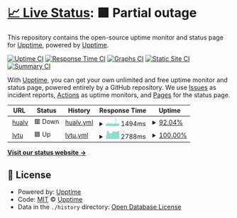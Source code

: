 # [📈 Live Status](https://status.hualv.com): <!--live status--> **🟧 Partial outage**

This repository contains the open-source uptime monitor and status page for [Upptime](https://upptime.js.org), powered by [Upptime](https://github.com/upptime/upptime).

[![Uptime CI](https://github.com/hualvwang/web-status/workflows/Uptime%20CI/badge.svg)](https://github.com/hualvwang/web-status/actions?query=workflow%3A%22Uptime+CI%22)
[![Response Time CI](https://github.com/hualvwang/web-status/workflows/Response%20Time%20CI/badge.svg)](https://github.com/hualvwang/web-status/actions?query=workflow%3A%22Response+Time+CI%22)
[![Graphs CI](https://github.com/hualvwang/web-status/workflows/Graphs%20CI/badge.svg)](https://github.com/hualvwang/web-status/actions?query=workflow%3A%22Graphs+CI%22)
[![Static Site CI](https://github.com/hualvwang/web-status/workflows/Static%20Site%20CI/badge.svg)](https://github.com/hualvwang/web-status/actions?query=workflow%3A%22Static+Site+CI%22)
[![Summary CI](https://github.com/hualvwang/web-status/workflows/Summary%20CI/badge.svg)](https://github.com/hualvwang/web-status/actions?query=workflow%3A%22Summary+CI%22)

With [Upptime](https://upptime.js.org), you can get your own unlimited and free uptime monitor and status page, powered entirely by a GitHub repository. We use [Issues](https://github.com/upptime/upptime/issues) as incident reports, [Actions](https://github.com/hualvwang/web-status/actions) as uptime monitors, and [Pages](https://status.hualv.com) for the status page.

<!--start: status pages-->
<!-- This summary is generated by Upptime (https://github.com/upptime/upptime) -->
<!-- Do not edit this manually, your changes will be overwritten -->
<!-- prettier-ignore -->
| URL | Status | History | Response Time | Uptime |
| --- | ------ | ------- | ------------- | ------ |
| <img alt="" src="https://icons.duckduckgo.com/ip3/www.66law.cn.ico" height="13"> [hualv](https://www.66law.cn) | 🟥 Down | [hualv.yml](https://github.com/hualvwang/web-status/commits/HEAD/history/hualv.yml) | <details><summary><img alt="Response time graph" src="./graphs/hualv/response-time-week.png" height="20"> 1494ms</summary><br><a href="https://status.hualv.com/history/hualv"><img alt="Response time 1482" src="https://img.shields.io/endpoint?url=https%3A%2F%2Fraw.githubusercontent.com%2Fhualvwang%2Fweb-status%2FHEAD%2Fapi%2Fhualv%2Fresponse-time.json"></a><br><a href="https://status.hualv.com/history/hualv"><img alt="24-hour response time 1416" src="https://img.shields.io/endpoint?url=https%3A%2F%2Fraw.githubusercontent.com%2Fhualvwang%2Fweb-status%2FHEAD%2Fapi%2Fhualv%2Fresponse-time-day.json"></a><br><a href="https://status.hualv.com/history/hualv"><img alt="7-day response time 1494" src="https://img.shields.io/endpoint?url=https%3A%2F%2Fraw.githubusercontent.com%2Fhualvwang%2Fweb-status%2FHEAD%2Fapi%2Fhualv%2Fresponse-time-week.json"></a><br><a href="https://status.hualv.com/history/hualv"><img alt="30-day response time 1482" src="https://img.shields.io/endpoint?url=https%3A%2F%2Fraw.githubusercontent.com%2Fhualvwang%2Fweb-status%2FHEAD%2Fapi%2Fhualv%2Fresponse-time-month.json"></a><br><a href="https://status.hualv.com/history/hualv"><img alt="1-year response time 1482" src="https://img.shields.io/endpoint?url=https%3A%2F%2Fraw.githubusercontent.com%2Fhualvwang%2Fweb-status%2FHEAD%2Fapi%2Fhualv%2Fresponse-time-year.json"></a></details> | <details><summary><a href="https://status.hualv.com/history/hualv">92.04%</a></summary><a href="https://status.hualv.com/history/hualv"><img alt="All-time uptime 96.67%" src="https://img.shields.io/endpoint?url=https%3A%2F%2Fraw.githubusercontent.com%2Fhualvwang%2Fweb-status%2FHEAD%2Fapi%2Fhualv%2Fuptime.json"></a><br><a href="https://status.hualv.com/history/hualv"><img alt="24-hour uptime 96.83%" src="https://img.shields.io/endpoint?url=https%3A%2F%2Fraw.githubusercontent.com%2Fhualvwang%2Fweb-status%2FHEAD%2Fapi%2Fhualv%2Fuptime-day.json"></a><br><a href="https://status.hualv.com/history/hualv"><img alt="7-day uptime 92.04%" src="https://img.shields.io/endpoint?url=https%3A%2F%2Fraw.githubusercontent.com%2Fhualvwang%2Fweb-status%2FHEAD%2Fapi%2Fhualv%2Fuptime-week.json"></a><br><a href="https://status.hualv.com/history/hualv"><img alt="30-day uptime 96.67%" src="https://img.shields.io/endpoint?url=https%3A%2F%2Fraw.githubusercontent.com%2Fhualvwang%2Fweb-status%2FHEAD%2Fapi%2Fhualv%2Fuptime-month.json"></a><br><a href="https://status.hualv.com/history/hualv"><img alt="1-year uptime 96.67%" src="https://img.shields.io/endpoint?url=https%3A%2F%2Fraw.githubusercontent.com%2Fhualvwang%2Fweb-status%2FHEAD%2Fapi%2Fhualv%2Fuptime-year.json"></a></details>
| <img alt="" src="https://icons.duckduckgo.com/ip3/www.64365.com.ico" height="13"> [lvtu](https://www.64365.com) | 🟩 Up | [lvtu.yml](https://github.com/hualvwang/web-status/commits/HEAD/history/lvtu.yml) | <details><summary><img alt="Response time graph" src="./graphs/lvtu/response-time-week.png" height="20"> 2788ms</summary><br><a href="https://status.hualv.com/history/lvtu"><img alt="Response time 2623" src="https://img.shields.io/endpoint?url=https%3A%2F%2Fraw.githubusercontent.com%2Fhualvwang%2Fweb-status%2FHEAD%2Fapi%2Flvtu%2Fresponse-time.json"></a><br><a href="https://status.hualv.com/history/lvtu"><img alt="24-hour response time 3132" src="https://img.shields.io/endpoint?url=https%3A%2F%2Fraw.githubusercontent.com%2Fhualvwang%2Fweb-status%2FHEAD%2Fapi%2Flvtu%2Fresponse-time-day.json"></a><br><a href="https://status.hualv.com/history/lvtu"><img alt="7-day response time 2788" src="https://img.shields.io/endpoint?url=https%3A%2F%2Fraw.githubusercontent.com%2Fhualvwang%2Fweb-status%2FHEAD%2Fapi%2Flvtu%2Fresponse-time-week.json"></a><br><a href="https://status.hualv.com/history/lvtu"><img alt="30-day response time 2623" src="https://img.shields.io/endpoint?url=https%3A%2F%2Fraw.githubusercontent.com%2Fhualvwang%2Fweb-status%2FHEAD%2Fapi%2Flvtu%2Fresponse-time-month.json"></a><br><a href="https://status.hualv.com/history/lvtu"><img alt="1-year response time 2623" src="https://img.shields.io/endpoint?url=https%3A%2F%2Fraw.githubusercontent.com%2Fhualvwang%2Fweb-status%2FHEAD%2Fapi%2Flvtu%2Fresponse-time-year.json"></a></details> | <details><summary><a href="https://status.hualv.com/history/lvtu">100.00%</a></summary><a href="https://status.hualv.com/history/lvtu"><img alt="All-time uptime 99.94%" src="https://img.shields.io/endpoint?url=https%3A%2F%2Fraw.githubusercontent.com%2Fhualvwang%2Fweb-status%2FHEAD%2Fapi%2Flvtu%2Fuptime.json"></a><br><a href="https://status.hualv.com/history/lvtu"><img alt="24-hour uptime 100.00%" src="https://img.shields.io/endpoint?url=https%3A%2F%2Fraw.githubusercontent.com%2Fhualvwang%2Fweb-status%2FHEAD%2Fapi%2Flvtu%2Fuptime-day.json"></a><br><a href="https://status.hualv.com/history/lvtu"><img alt="7-day uptime 100.00%" src="https://img.shields.io/endpoint?url=https%3A%2F%2Fraw.githubusercontent.com%2Fhualvwang%2Fweb-status%2FHEAD%2Fapi%2Flvtu%2Fuptime-week.json"></a><br><a href="https://status.hualv.com/history/lvtu"><img alt="30-day uptime 99.94%" src="https://img.shields.io/endpoint?url=https%3A%2F%2Fraw.githubusercontent.com%2Fhualvwang%2Fweb-status%2FHEAD%2Fapi%2Flvtu%2Fuptime-month.json"></a><br><a href="https://status.hualv.com/history/lvtu"><img alt="1-year uptime 99.94%" src="https://img.shields.io/endpoint?url=https%3A%2F%2Fraw.githubusercontent.com%2Fhualvwang%2Fweb-status%2FHEAD%2Fapi%2Flvtu%2Fuptime-year.json"></a></details>

<!--end: status pages-->

[**Visit our status website →**](https://status.hualv.com)

## 📄 License

- Powered by: [Upptime](https://github.com/upptime/upptime)
- Code: [MIT](./LICENSE) © [Upptime](https://upptime.js.org)
- Data in the `./history` directory: [Open Database License](https://opendatacommons.org/licenses/odbl/1-0/)
